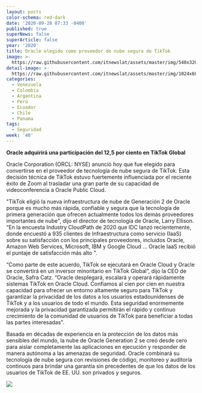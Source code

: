 ```yaml
---
layout: posts
color-schema: red-dark
date: '2020-09-28 07:33 -0400'
published: true
superNews: false
superArticle: false
year: '2020'
title: Oracle elegido como proveedor de nube segura de TikTok
image: >-
  https://raw.githubusercontent.com/itnewslat/assets/master/img/540x320/TikTok-Instagram-p.jpg
detail-image: >-
  https://raw.githubusercontent.com/itnewslat/assets/master/img/1024x680/TikTok-Instagram-g.jpg
categories:
  - Venezuela
  - Colombia
  - Argentina
  - Perú
  - Ecuador
  - Chile
  - Panama
tags:
  - Seguridad
week: '40'
---
```

**Oracle adquirirá una participación del 12,5 por ciento en TikTok Global**

Oracle Corporation (ORCL: NYSE) anunció hoy que fue elegido para convertirse en el proveedor de tecnología de nube segura de TikTok. Esta decisión técnica de TikTok estuvo fuertemente influenciada por el reciente éxito de Zoom al trasladar una gran parte de su capacidad de videoconferencia a Oracle Public Cloud. 

"TikTok eligió la nueva infraestructura de nube de Generación 2 de Oracle porque es mucho más rápida, confiable y segura que la tecnología de primera generación que ofrecen actualmente todos los demás proveedores importantes de nube", dijo el director de tecnología de Oracle, Larry Ellison. “En la encuesta Industry CloudPath de 2020 que IDC lanzó recientemente, donde encuestó a 935 clientes de Infraestructura como servicio (IaaS) sobre su satisfacción con los principales proveedores, incluidos Oracle, Amazon Web Services, Microsoft, IBM y Google Cloud ... Oracle IaaS recibió el puntaje de satisfacción más alto ". 

“Como parte de este acuerdo, TikTok se ejecutará en Oracle Cloud y Oracle se convertirá en un inversor minoritario en TikTok Global”, dijo la CEO de Oracle, Safra Catz. “Oracle desplegará, escalará y operará rápidamente sistemas TikTok en Oracle Cloud. Confiamos al cien por cien en nuestra capacidad para ofrecer un entorno altamente seguro para TikTok y garantizar la privacidad de los datos a los usuarios estadounidenses de TikTok y a los usuarios de todo el mundo. Esta seguridad enormemente mejorada y la privacidad garantizada permitirán el rápido y continuo crecimiento de la comunidad de usuarios de TikTok para beneficiar a todas las partes interesadas".

Basada en décadas de experiencia en la protección de los datos más sensibles del mundo, la nube de Oracle Generation 2 se creó desde cero para aislar completamente las aplicaciones en ejecución y responder de manera autónoma a las amenazas de seguridad. Oracle combinará su tecnología de nube segura con revisiones de código, monitoreo y auditoría continuos para brindar una garantía sin precedentes de que los datos de los usuarios de TikTok de EE. UU. son privados y seguros.

<img src="https://tracker.metricool.com/c3po.jpg?hash=56f88a41e39ab42c063cc51676587a04"/>
